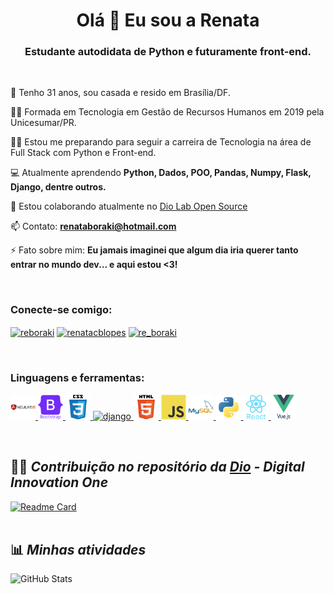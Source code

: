 <h1 align="center">Olá 👋 Eu sou a Renata</h1>

<h3 align="center">Estudante autodidata de Python e futuramente front-end.</h3>
<br/>

🤩 Tenho 31 anos, sou casada e resido em Brasília/DF.

👩‍🎓 Formada em Tecnologia em Gestão de Recursos Humanos em 2019 pela Unicesumar/PR.

👩‍💻 Estou me preparando para seguir a carreira de Tecnologia na área de Full Stack com Python e Front-end.

💻 Atualmente aprendendo **Python, Dados, POO, Pandas, Numpy, Flask, Django, dentre outros.**

👯 Estou colaborando atualmente no [Dio Lab Open Source](https://github.com/digitalinnovationone/dio-lab-open-source)

📫 Contato: **renataboraki@hotmail.com**

⚡ Fato sobre mim: **Eu jamais imaginei que algum dia iria querer tanto entrar no mundo dev... e aqui estou <3!**

<br/>

<h3 align="left">Conecte-se comigo:</h3>
<p align="left">

<a href="https://linkedin.com/in/reboraki" target="blank"><img align="center" src="https://raw.githubusercontent.com/rahuldkjain/github-profile-readme-generator/master/src/images/icons/Social/linked-in-alt.svg" alt="reboraki" height="30" width="40" /></a>
<a href="https://fb.com/renatacblopes" target="blank"><img align="center" src="https://raw.githubusercontent.com/rahuldkjain/github-profile-readme-generator/master/src/images/icons/Social/facebook.svg" alt="renatacblopes" height="30" width="40" /></a>
<a href="https://instagram.com/re_boraki" target="blank"><img align="center" src="https://raw.githubusercontent.com/rahuldkjain/github-profile-readme-generator/master/src/images/icons/Social/instagram.svg" alt="re_boraki" height="30" width="40" /></a>

</p>
<br/>
<h3 align="left">Linguagens e ferramentas:</h3>
<p align="left"> <a href="https://angular.io" target="_blank" rel="noreferrer"> <img src="https://raw.githubusercontent.com/devicons/devicon/master/icons/angularjs/angularjs-original-wordmark.svg" alt="angularjs" width="40" height="40"/> </a> <a href="https://getbootstrap.com" target="_blank" rel="noreferrer"> <img src="https://raw.githubusercontent.com/devicons/devicon/master/icons/bootstrap/bootstrap-plain-wordmark.svg" alt="bootstrap" width="40" height="40"/> </a> <a href="https://www.w3schools.com/css/" target="_blank" rel="noreferrer"> <img src="https://raw.githubusercontent.com/devicons/devicon/master/icons/css3/css3-original-wordmark.svg" alt="css3" width="40" height="40"/> </a> <a href="https://www.djangoproject.com/" target="_blank" rel="noreferrer"> <img src="https://cdn.worldvectorlogo.com/logos/django.svg" alt="django" width="40" height="40"/> </a> <a href="https://www.w3.org/html/" target="_blank" rel="noreferrer"> <img src="https://raw.githubusercontent.com/devicons/devicon/master/icons/html5/html5-original-wordmark.svg" alt="html5" width="40" height="40"/> </a> <a href="https://developer.mozilla.org/en-US/docs/Web/JavaScript" target="_blank" rel="noreferrer"> <img src="https://raw.githubusercontent.com/devicons/devicon/master/icons/javascript/javascript-original.svg" alt="javascript" width="40" height="40"/> </a> <a href="https://www.mysql.com/" target="_blank" rel="noreferrer"> <img src="https://raw.githubusercontent.com/devicons/devicon/master/icons/mysql/mysql-original-wordmark.svg" alt="mysql" width="40" height="40"/> </a> <a href="https://www.python.org" target="_blank" rel="noreferrer"> <img src="https://raw.githubusercontent.com/devicons/devicon/master/icons/python/python-original.svg" alt="python" width="40" height="40"/> </a> <a href="https://reactjs.org/" target="_blank" rel="noreferrer"> <img src="https://raw.githubusercontent.com/devicons/devicon/master/icons/react/react-original-wordmark.svg" alt="react" width="40" height="40"/> </a> <a href="https://vuejs.org/" target="_blank" rel="noreferrer"> <img src="https://raw.githubusercontent.com/devicons/devicon/master/icons/vuejs/vuejs-original-wordmark.svg" alt="vuejs" width="40" height="40"/> </a> </p>

<br/>

## ✍🏻 *Contribuição no repositório da [Dio](https://www.dio.me/bootcamp) - Digital Innovation One*

[![Readme Card](https://github-readme-stats.vercel.app/api/pin/?username=reboraki&repo=dio-lab-open-source&theme=neon)](https://github.com/reboraki/dio-lab-open-source)
<br/><br/>

## 📊 *Minhas atividades*

![GitHub Stats](https://github-readme-stats.vercel.app/api?username=reboraki&show_icons=true&theme=omni)
<br/><br/>

